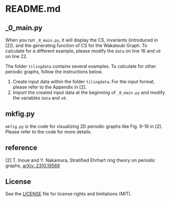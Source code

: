 # README.md

## _0_main.py

When you run `_0_main.py`, it will display the CS, invariants (introduced in [2]), and the generating function of CS for the Wakatsuki Graph.
To calculate for a different example, please modify the `data` on line 16 and `x0` on line 22.

The folder `tilingdata` contains several examples. To calculate for other periodic graphs, follow the instructions below.

1. Create input data within the folder `tilingdata`. For the input format, please refer to the Appendix in [2].
1. Import the created input data at the beginning of `_0_main.py` and modify the variables `data` and `x0`.

## mkfig.py

`mkfig.py` is the code for visualizing 2D periodic graphs like Fig. 9-16 in [2]. Please refer to the code for more details.

## reference

[2] T. Inoue and Y. Nakamura, Stratified Ehrhart ring theory on periodic graphs, [arXiv: 2310.19569](https://arxiv.org/abs/2310.19569)

## License

See the [LICENSE](LICENSE.md) file for license rights and limitations (MIT).
